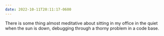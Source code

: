 ```yaml
---
date: 2022-10-11T20:11:17-0600
---
```


There is some thing almost meditative about sitting in my office in the quiet when the sun is down, debugging through a thorny problem in a code base.